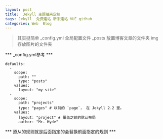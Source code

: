 ```yaml
---
layout: post
title:  Jekyll 主题抽离定制
tags: Jekyll  免费建站 新手建站 VUE github
categories: Web  Blog 
---
```


> 其实挺简单
>   _config.yml 全局配置文件
>   _posts 放置博客文章的文件夹
>   img 存放图片的文件夹

 *** _config.yml参考 ***

```
defaults:
  -
    scope:
      path: ""
      type: "posts"
    values:
      layout: "my-site"
  -
    scope:
      path: "projects"
      type: "pages" # 以前的 `page`， 在 Jekyll 2.2 里。
    values:
      layout: "project" # 覆盖之前的默认布局
      author: "Mr. Hyde"
```

  *** 遵从的规则就是后面指定的会替换前面指定的规则 ***
